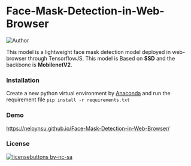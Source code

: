 # Face-Mask-Detection-in-Web-Browser
![Author](https://img.shields.io/badge/author-aaneloy-blue)

This model is a lightweight face mask detection model deployed in web-browser through TensorflowJS. This model is Based on **SSD** and the backbone is **MobilenetV2**.

### Installation
Create a new python virtual environment by [Anaconda](https://www.anaconda.com/) and run the requirement file `pip install -r requirements.txt`


### Demo 
https://neloynsu.github.io/Face-Mask-Detection-in-Web-Browser/


### License
[![licensebuttons by-nc-sa](https://licensebuttons.net/l/by-nc-sa/3.0/88x31.png)](https://creativecommons.org/licenses/by-nc-sa/4.0)
